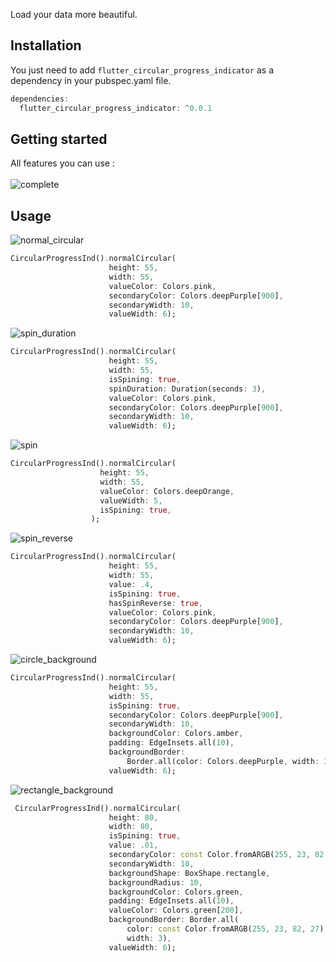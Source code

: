 
Load your data more beautiful.

## Installation

You just need to add ```flutter_circular_progress_indicator``` as a dependency in your pubspec.yaml file.

```dart
dependencies:
  flutter_circular_progress_indicator: ^0.0.1
```

## Getting started

All features you can use :<br><br>
![complete](https://github.com/edris-mazhari/flutter_circular_progress/assets/91206674/49383266-710d-4c9e-b979-7d2d78134910)


## Usage

![normal_circular](https://github.com/edris-mazhari/flutter_circular_progress/assets/91206674/2d04d472-be12-4738-91d4-693595283c8f)

```dart
CircularProgressInd().normalCircular(
                      height: 55,
                      width: 55,
                      valueColor: Colors.pink,
                      secondaryColor: Colors.deepPurple[900],
                      secondaryWidth: 10,
                      valueWidth: 6);
```

![spin_duration](https://github.com/edris-mazhari/flutter_circular_progress/assets/91206674/69afe996-0469-400c-86a1-a95e2a3fa936)

```dart
CircularProgressInd().normalCircular(
                      height: 55,
                      width: 55,
                      isSpining: true,
                      spinDuration: Duration(seconds: 3),
                      valueColor: Colors.pink,
                      secondaryColor: Colors.deepPurple[900],
                      secondaryWidth: 10,
                      valueWidth: 6);
```

![spin](https://github.com/edris-mazhari/flutter_circular_progress/assets/91206674/cb210364-4ad3-4f19-a419-00422350f487)

```dart
CircularProgressInd().normalCircular(
                    height: 55,
                    width: 55,
                    valueColor: Colors.deepOrange,
                    valueWidth: 5,
                    isSpining: true,
                  );
```
![spin_reverse](https://github.com/edris-mazhari/flutter_circular_progress/assets/91206674/d35b8596-743f-4fd5-88ff-1906510a9b7f)


```dart
CircularProgressInd().normalCircular(
                      height: 55,
                      width: 55,
                      value: .4,
                      isSpining: true,
                      hasSpinReverse: true,
                      valueColor: Colors.pink,
                      secondaryColor: Colors.deepPurple[900],
                      secondaryWidth: 10,
                      valueWidth: 6);
```

![circle_background](https://github.com/edris-mazhari/flutter_circular_progress/assets/91206674/0873af37-c4c3-458f-8a31-4985fb408897)

```dart
CircularProgressInd().normalCircular(
                      height: 55,
                      width: 55,
                      isSpining: true,
                      secondaryColor: Colors.deepPurple[900],
                      secondaryWidth: 10,
                      backgroundColor: Colors.amber,
                      padding: EdgeInsets.all(10),
                      backgroundBorder:
                          Border.all(color: Colors.deepPurple, width: 3),
                      valueWidth: 6);
```

![rectangle_background](https://github.com/edris-mazhari/flutter_circular_progress/assets/91206674/adf12d35-6c44-4944-88f8-15e4cbb5bef2)

```dart
 CircularProgressInd().normalCircular(
                      height: 80,
                      width: 80,
                      isSpining: true,
                      value: .01,
                      secondaryColor: const Color.fromARGB(255, 23, 82, 27),
                      secondaryWidth: 10,
                      backgroundShape: BoxShape.rectangle,
                      backgroundRadius: 10,
                      backgroundColor: Colors.green,
                      padding: EdgeInsets.all(10),
                      valueColor: Colors.green[200],
                      backgroundBorder: Border.all(
                          color: const Color.fromARGB(255, 23, 82, 27),
                          width: 3),
                      valueWidth: 6);
```
